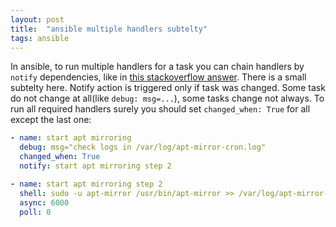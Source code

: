 ```yaml
---
layout: post
title:  "ansible multiple handlers subtelty"
tags: ansible
---
```


In ansible, to run multiple handlers for a task you can chain handlers by `notify` dependencies, like in [this stackoverflow answer](http://stackoverflow.com/a/31618968/890863). There is a small subtelty here. Notify action is triggered only if task was changed. Some task do not change at all(like `debug: msg=...`), some tasks change not always. To run all required handlers surely you should set `changed_when: True` for all except the last one:

```yml
- name: start apt mirroring
  debug: msg="check logs in /var/log/apt-mirror-cron.log"
  changed_when: True
  notify: start apt mirroring step 2

- name: start apt mirroring step 2
  shell: sudo -u apt-mirror /usr/bin/apt-mirror >> /var/log/apt-mirror-cron.log
  async: 6000
  poll: 0

```
